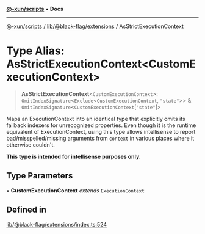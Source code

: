 [**@-xun/scripts**](../../../../README.md) • **Docs**

***

[@-xun/scripts](../../../../README.md) / [lib/@black-flag/extensions](../README.md) / AsStrictExecutionContext

# Type Alias: AsStrictExecutionContext\<CustomExecutionContext\>

> **AsStrictExecutionContext**\<`CustomExecutionContext`\>: `OmitIndexSignature`\<`Exclude`\<`CustomExecutionContext`, `"state"`\>\> & `OmitIndexSignature`\<`CustomExecutionContext`\[`"state"`\]\>

Maps an ExecutionContext into an identical type that explicitly omits
its fallback indexers for unrecognized properties. Even though it is the
runtime equivalent of ExecutionContext, using this type allows
intellisense to report bad/misspelled/missing arguments from `context` in
various places where it otherwise couldn't.

**This type is intended for intellisense purposes only.**

## Type Parameters

• **CustomExecutionContext** *extends* `ExecutionContext`

## Defined in

[lib/@black-flag/extensions/index.ts:524](https://github.com/Xunnamius/xscripts/blob/57333eb95500d47b37fb5be30901f27ce55d7211/lib/@black-flag/extensions/index.ts#L524)
